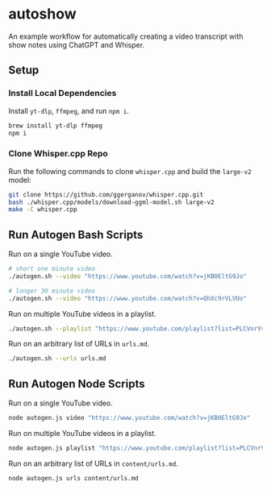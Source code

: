# autoshow

An example workflow for automatically creating a video transcript with show notes using ChatGPT and Whisper.

## Setup

### Install Local Dependencies

Install `yt-dlp`, `ffmpeg`, and run `npm i`.

```bash
brew install yt-dlp ffmpeg
npm i
```

### Clone Whisper.cpp Repo

Run the following commands to clone `whisper.cpp` and build the `large-v2` model:

```bash
git clone https://github.com/ggerganov/whisper.cpp.git
bash ./whisper.cpp/models/download-ggml-model.sh large-v2
make -C whisper.cpp
```

## Run Autogen Bash Scripts

Run on a single YouTube video.

```bash
# short one minute video
./autogen.sh --video "https://www.youtube.com/watch?v=jKB0EltG9Jo"

# longer 30 minute video
./autogen.sh --video "https://www.youtube.com/watch?v=QhXc9rVLVUo"
```

Run on multiple YouTube videos in a playlist.

```bash
./autogen.sh --playlist "https://www.youtube.com/playlist?list=PLCVnrVv4KhXMh4DQBigyvHSRTf2CSj129"
```

Run on an arbitrary list of URLs in `urls.md`.

```bash
./autogen.sh --urls urls.md
```

## Run Autogen Node Scripts

Run on a single YouTube video.

```bash
node autogen.js video "https://www.youtube.com/watch?v=jKB0EltG9Jo"
```

Run on multiple YouTube videos in a playlist.

```bash
node autogen.js playlist "https://www.youtube.com/playlist?list=PLCVnrVv4KhXMh4DQBigyvHSRTf2CSj129"
```

Run on an arbitrary list of URLs in `content/urls.md`.

```bash
node autogen.js urls content/urls.md
```
